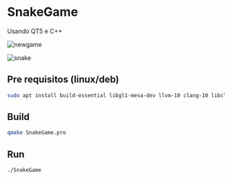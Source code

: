 # SnakeGame

Usando QT5 e C++

![newgame](https://github.com/user-attachments/assets/294b8422-f8a6-4c5c-94ba-18e54637d290)

![snake](https://github.com/user-attachments/assets/1fb7a5e5-575b-426e-9dbe-9c2efddbc32c)

## Pre requisitos (linux/deb)

```sh
sudo apt install build-essential libgl1-mesa-dev llvm-10 clang-10 libclang-10-dev qt5-default qtbase5-dev qtdeclarative5-dev qttools5-dev qtquickcontrols2-5-dev qtmultimedia5-dev
```

## Build

```sh
qmake SnakeGame.pro
```

## Run

```sh
./SnakeGame
``` 
